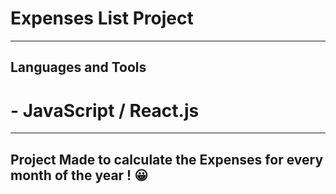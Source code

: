 # Expenses List Project

---

## Languages and Tools

# - JavaScript / React.js

---

## Project Made to calculate the Expenses for every month of the year ! 😀

<h1 align="center">
<img src="" />
</h1>
